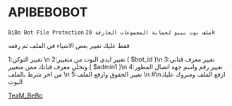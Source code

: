 # APIBEBOBOT

`BiBo Bot File Protection`
`ملف بوت بيبو لحماية المجموعات الخارقة 20k `

فقط عليك تغيير بعض الاشياء في الملف ثم رفعه

1:تغيير التوكن \n
2:تغيير ايدي البوت من متغيير ( $bot_id )\n
3:تغيير معرف قتاني وتخلي معرف قناتك ممن متغيير ( $admin1 )\n
4:تغيير رقم واسم جهة اتصال المطور من اخر شرط بالملف \n
5:تغيير الحقوق وارفع الملف \n
#\nارفع الملف ومبروك عليك البوت

[TeaM_BeBo](https://t.me/joinchat/AAAAAEOsH7MIf7kAMLNisA)
